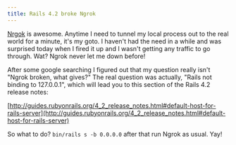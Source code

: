 ```yaml
---
title: Rails 4.2 broke Ngrok
---
```


[Nrgok](https://ngrok.com/) is awesome. Anytime I need to tunnel my local process out to the real world for a minute, it's my goto. I haven't had the need in a while and was surprised today when I fired it up and I wasn't getting any traffic to go through. Wat? Ngrok never let me down before!

After some google searching I figured out that my question really isn't "Ngrok broken, what gives?" The real question was actually, "Rails not binding to 127.0.0.1", which will lead you to this section of the Rails 4.2 release notes:

[http://guides.rubyonrails.org/4_2_release_notes.html#default-host-for-rails-server](http://guides.rubyonrails.org/4_2_release_notes.html#default-host-for-rails-server)

So what to do? `bin/rails s -b 0.0.0.0` after that run Ngrok as usual. Yay!
